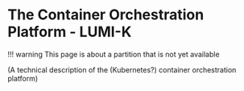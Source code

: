 # The Container Orchestration Platform - LUMI-K


!!! warning
    This page is about a partition that is not yet available


(A technical description of the (Kubernetes?) container orchestration platform)


